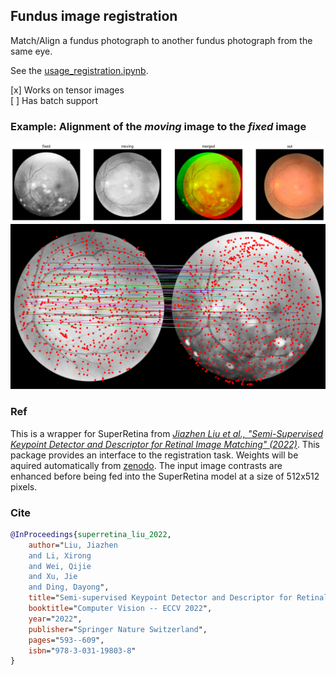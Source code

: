 ## Fundus image registration

Match/Align a fundus photograph to another fundus photograph from the same eye.

See the [usage_registration.ipynb](../0_example_usage/usage_registration.ipynb).

[x] Works on tensor images <br>
[ ] Has batch support

### Example: Alignment of the <i>moving</i> image to the <i>fixed</i> image
![Example](../registration/image2.png)
![SuperPoints](../registration/image1.png)

### Ref
This is a wrapper for SuperRetina from [<i>Jiazhen Liu et al., "Semi-Supervised Keypoint Detector and Descriptor for Retinal Image Matching" (2022)</i>](https://arxiv.org/abs/2207.07932). This package <!--clones the [official repository](https://github.com/ruc-aimc-lab/SuperRetina) and--> provides an interface to the registration task. Weights will be aquired automatically from [zenodo](https://zenodo.org/records/11241985/files/SuperRetina.pth). The input image contrasts are enhanced before being fed into the SuperRetina model at a size of 512x512 pixels.

### Cite
```bibtex
@InProceedings{superretina_liu_2022,
    author="Liu, Jiazhen
    and Li, Xirong
    and Wei, Qijie
    and Xu, Jie
    and Ding, Dayong",
    title="Semi-supervised Keypoint Detector and Descriptor for Retinal Image Matching",
    booktitle="Computer Vision -- ECCV 2022",
    year="2022",
    publisher="Springer Nature Switzerland",
    pages="593--609",
    isbn="978-3-031-19803-8"
}
```